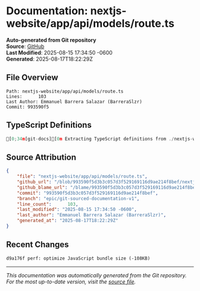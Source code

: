 # Documentation: nextjs-website/app/api/models/route.ts

**Auto-generated from Git repository**  
**Source**: [GitHub](/blob/993590f5d3b3c057d3f529169116d9ae214f8bef/nextjs-website/app/api/models/route.ts)  
**Last Modified**: 2025-08-15 17:34:50 -0600  
**Generated**: 2025-08-17T18:22:29Z

## File Overview

```
Path: nextjs-website/app/api/models/route.ts
Lines:      103
Last Author: Emmanuel Barrera Salazar (BarreraSlzr)
Commit: 993590f5
```

## TypeScript Definitions

```typescript
[0;34m[git-docs][0m Extracting TypeScript definitions from ./nextjs-website/app/api/models/route.ts
```

## Source Attribution

```json
{
    "file": "nextjs-website/app/api/models/route.ts",
    "github_url": "/blob/993590f5d3b3c057d3f529169116d9ae214f8bef/nextjs-website/app/api/models/route.ts",
    "github_blame_url": "/blame/993590f5d3b3c057d3f529169116d9ae214f8bef/nextjs-website/app/api/models/route.ts",
    "commit": "993590f5d3b3c057d3f529169116d9ae214f8bef",
    "branch": "epic/git-sourced-documentation-v1",
    "line_count":      103,
    "last_modified": "2025-08-15 17:34:50 -0600",
    "last_author": "Emmanuel Barrera Salazar (BarreraSlzr)",
    "generated_at": "2025-08-17T18:22:29Z"
}
```

## Recent Changes

```diff
d9a176f perf: optimize JavaScript bundle size (-108KB)
```

---
*This documentation was automatically generated from the Git repository. 
For the most up-to-date version, visit the [source file](/blob/993590f5d3b3c057d3f529169116d9ae214f8bef/nextjs-website/app/api/models/route.ts).*
